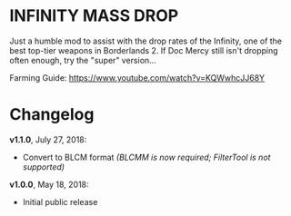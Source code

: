 INFINITY MASS DROP
==================

Just a humble mod to assist with the drop rates of the Infinity, one of the
best top-tier weapons in Borderlands 2.  If Doc Mercy still isn't dropping
often enough, try the "super" version...

Farming Guide: https://www.youtube.com/watch?v=KQWwhcJJ68Y

Changelog
=========

**v1.1.0**, July 27, 2018:
 * Convert to BLCM format *(BLCMM is now required; FilterTool is not supported)*

**v1.0.0**, May 18, 2018:
 * Initial public release
